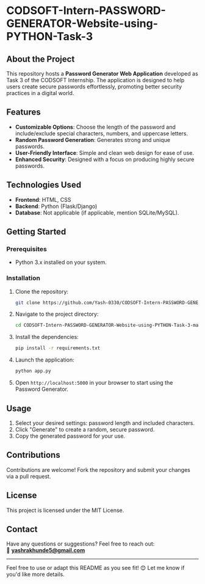 # CODSOFT-Intern-PASSWORD-GENERATOR-Website-using-PYTHON-Task-3

## About the Project
This repository hosts a **Password Generator Web Application** developed as Task 3 of the CODSOFT Internship. The application is designed to help users create secure passwords effortlessly, promoting better security practices in a digital world.

## Features
- **Customizable Options**: Choose the length of the password and include/exclude special characters, numbers, and uppercase letters.
- **Random Password Generation**: Generates strong and unique passwords.
- **User-Friendly Interface**: Simple and clean web design for ease of use.
- **Enhanced Security**: Designed with a focus on producing highly secure passwords.

## Technologies Used
- **Frontend**: HTML, CSS
- **Backend**: Python (Flask/Django)
- **Database**: Not applicable (if applicable, mention SQLite/MySQL).

## Getting Started
### Prerequisites
- Python 3.x installed on your system.

### Installation
1. Clone the repository:
   ```bash
   git clone https://github.com/Yash-0330/CODSOFT-Intern-PASSWORD-GENERATOR-Website-using-PYTHON-Task-3-main.git
   ```
2. Navigate to the project directory:
   ```bash
   cd CODSOFT-Intern-PASSWORD-GENERATOR-Website-using-PYTHON-Task-3-main
   ```
3. Install the dependencies:
   ```bash
   pip install -r requirements.txt
   ```
4. Launch the application:
   ```bash
   python app.py
   ```
5. Open `http://localhost:5000` in your browser to start using the Password Generator.

## Usage
1. Select your desired settings: password length and included characters.
2. Click "Generate" to create a random, secure password.
3. Copy the generated password for your use.

## Contributions
Contributions are welcome! Fork the repository and submit your changes via a pull request.

## License
This project is licensed under the MIT License.

## Contact
Have any questions or suggestions? Feel free to reach out:  
📧 **[yashrakhunde5@gmail.com](mailto:yashrakhunde5@gmail.com)**

---

Feel free to use or adapt this README as you see fit! 😊 Let me know if you'd like more details.
